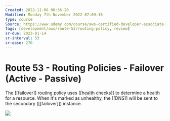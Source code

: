 ```yaml
---
Created: 2022-11-08 08:36:20
Modified: Monday 7th November 2022 07:09:16
Type: course
Source: https://www.udemy.com/course/aws-certified-developer-associate-dva-c01/
Tags: [development/aws/route-53/routing-policy, review]
sr-due: 2023-01-14
sr-interval: 53
sr-ease: 270
---
```


# Route 53 - Routing Policies - Failover (Active - Passive)

The [[failover]] routing policy uses [[health checks]] to determine a health for a resource. When it's marked as unhealthy, the [[DNS]] will be sent to the secondary ([[failover]]) instance.

![](2022-02-08-07-11-00.png)